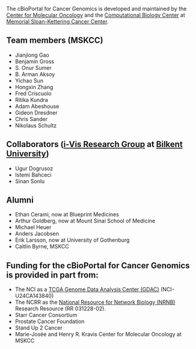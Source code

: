 The cBioPortal for Cancer Genomics is developed and maintained by the [Center for Molecular Oncology](http://www.mskcc.org/research/molecular-oncology) and the [Computational Biology Center](http://cbio.mskcc.org/) at [Memorial Sloan-Kettering Cancer Center](http://www.mskcc.org/).

## Team members (MSKCC)

 * Jianjiong Gao
 * Benjamin Gross
 * S. Onur Sumer
 * B. Arman Aksoy
 * Yichao Sun
 * Hongxin Zhang
 * Fred Criscuolo
 * Ritika Kundra
 * Adam Abeshouse
 * Gideon Dresdner
 * Chris Sander
 * Nikolaus Schultz
 
## Collaborators ([i-Vis Research Group](http://www.cs.bilkent.edu.tr/~ivis/) at [Bilkent University](http://www.bilkent.edu.tr/index.html))

 * Ugur Dogrusoz
 * Istemi Bahceci
 * Sinan Sonlu

## Alumni

 * Ethan Cerami, now at Blueprint Medicines
 * Arthur Goldberg, now at Mount Sinai School of Medicine
 * Michael Heuer
 * Anders Jacobsen
 * Erik Larsson, now at University of Gothenburg
 * Caitlin Byrne, MSKCC


## Funding for the cBioPortal for Cancer Genomics is provided in part from:

 * The NCI as a [TCGA Genome Data Analysis Center (GDAC)](http://tcga.cancer.gov/wwd/program/research_network/gdac.asp) (NCI-U24CA143840) 
 * The NCRR as the [National Resource for Network Biology (NRNB)](http://nrnb.org/) Research Resource (RR 031228-02).
 * Starr Cancer Consortium
 * Prostate Cancer Foundation
 * Stand Up 2 Cancer
 * Marie-Josée and Henry R. Kravis Center for Molecular Oncology at MSKCC
